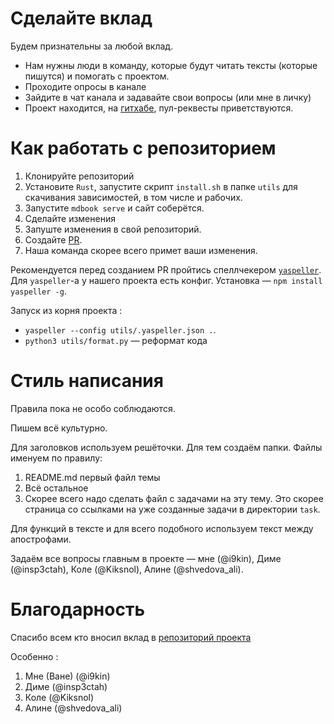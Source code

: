 # Сделайте вклад

Будем признательны за любой вклад.

* Нам нужны люди в команду, которые будут читать тексты (которые пишутся) и помогать с проектом. 
* Проходите опросы в канале
* Зайдите в чат канала и задавайте свои вопросы (или мне в личку)
* Проект находится, на [гитхабе](https://github.com/9kin/is-algo/tree/master/), пул-реквесты приветствуются.

# Как работать с репозиторием 

1. Клонируйте репозиторий
2. Установите `Rust`, запустите скрипт `install.sh` в папке `utils` для скачивания зависимостей, в том числе и рабочих.
3. Запустите `mdbook serve` и сайт соберётся. 
4. Сделайте изменения
5. Запуште изменения в свой репозиторий.
6. Создайте [PR](https://github.com/9kin/is-algo).
7. Наша команда скорее всего примет ваши изменения.

Рекомендуется перед созданием PR пройтись спеллчекером [`yaspeller`](https://github.com/hcodes/yaspeller). Для `yaspeller`-а у нашего проекта есть конфиг. Установка &mdash; `npm install yaspeller -g`.

Запуск из корня проекта :

* `yaspeller --config utils/.yaspeller.json .`.
* `python3 utils/format.py` &mdash; реформат кода

# Стиль написания

Правила пока не особо соблюдаются.

Пишем всё культурно. 

Для заголовков используем решёточки. Для тем создаём папки. Файлы именуем по правилу: 

1. README.md первый файл темы
2. Всё остальное
3. Скорее всего надо сделать файл с задачами на эту тему. Это скорее страница со ссылками на уже созданные задачи в директории `task`.

Для функций в тексте и для всего подобного используем текст между апострофами.

Задаём все вопросы главным в проекте &mdash; мне (@i9kin), Диме (@insp3ctah), Коле (@Kiksnol), Алине (@shvedova_ali).

# Благодарность

Спасибо всем кто вносил вклад в [репозиторий проекта](https://github.com/9kin/is-algo/graphs/contributors)

Особенно :

1. Мне (Ване) (@i9kin)
2. Диме (@insp3ctah)
3. Коле (@Kiksnol)
4. Алине (@shvedova_ali)